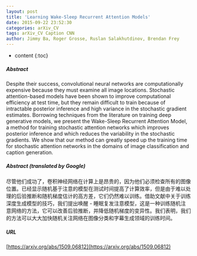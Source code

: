 ```yaml
---
layout: post
title: 'Learning Wake-Sleep Recurrent Attention Models'
date: 2015-09-22 23:52:30
categories: arXiv_CV
tags: arXiv_CV Caption CNN
author: Jimmy Ba, Roger Grosse, Ruslan Salakhutdinov, Brendan Frey
---
```


* content
{:toc}

##### Abstract
Despite their success, convolutional neural networks are computationally expensive because they must examine all image locations. Stochastic attention-based models have been shown to improve computational efficiency at test time, but they remain difficult to train because of intractable posterior inference and high variance in the stochastic gradient estimates. Borrowing techniques from the literature on training deep generative models, we present the Wake-Sleep Recurrent Attention Model, a method for training stochastic attention networks which improves posterior inference and which reduces the variability in the stochastic gradients. We show that our method can greatly speed up the training time for stochastic attention networks in the domains of image classification and caption generation.

##### Abstract (translated by Google)
尽管他们成功了，卷积神经网络在计算上是昂贵的，因为他们必须检查所有的图像位置。已经显示随机基于注意的模型在测试时间提高了计算效率，但是由于难以处理的后验推断和随机梯度估计的高方差，它们仍然难以训练。借助文献中关于训练深度生成模型的技巧，我们提出唤醒 - 睡眠复发注意模型，这是一种训练随机注意网络的方法，它可以改善后验推断，并降低随机梯度的变异性。我们表明，我们的方法可以大大加快随机关注网络在图像分类和字幕生成领域的训练时间。

##### URL
[https://arxiv.org/abs/1509.06812](https://arxiv.org/abs/1509.06812)

